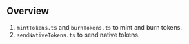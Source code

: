 ## Overview
1. `mintTokens.ts` and `burnTokens.ts` to mint and burn tokens.
2. `sendNativeTokens.ts` to send native tokens.